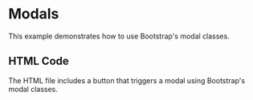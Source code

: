 # Modals

This example demonstrates how to use Bootstrap's modal classes.

## HTML Code
The HTML file includes a button that triggers a modal using Bootstrap's modal classes.